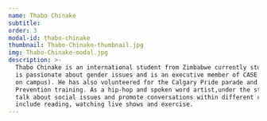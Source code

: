 ```yaml
---
name: Thabo Chinake
subtitle: 
order: 3
modal-id: thabo-chinake
thumbnail: Thabo-Chinake-thumbnail.jpg
img: Thabo-Chinake-modal.jpg
description: >-
  Thabo Chinake is an international student from Zimbabwe currently studying business at the University of Calgary. He
  is passionate about gender issues and is an executive member of CASE (the Consent Awareness and Sexual Education club
  on campus). He has also volunteered for the Calgary Pride parade and received Bystander Intervention and Suicide
  Prevention training. As a hip-hop and spoken word artist,under the stage name KTheChosen, Thabo uses his platform to
  talk about social issues and promote conversations within different communities. Outside of making music, his hobbies
  include reading, watching live shows and exercise.
---
```

